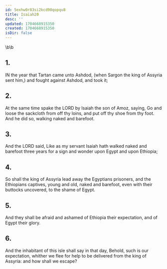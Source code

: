 ```yaml
---
id: 5exhw0r83si2kcd90qopqu8
title: Isaiah20
desc: ''
updated: 1704668915350
created: 1704668915350
isDir: false
---
```

\b\b
## 1.
IN the year that Tartan came unto Ashdod, (when Sargon the king of Assyria sent him,) and fought against Ashdod, and took it;
## 2.
At the same time spake the LORD by Isaiah the son of Amoz, saying, Go and loose the sackcloth from off thy loins, and put off thy shoe from thy foot.  And he did so, walking naked and barefoot.
## 3.
And the LORD said, Like as my servant Isaiah hath walked naked and barefoot three years for a sign and wonder upon Egypt and upon Ethiopia;
## 4.
So shall the king of Assyria lead away the Egyptians prisoners, and the Ethiopians captives, young and old, naked and barefoot, even with their buttocks uncovered, to the shame of Egypt.
## 5.
And they shall be afraid and ashamed of Ethiopia their expectation, and of Egypt their glory.
## 6.
And the inhabitant of this isle shall say in that day, Behold, such is our expectation, whither we flee for help to be delivered from the king of Assyria: and how shall we escape?
